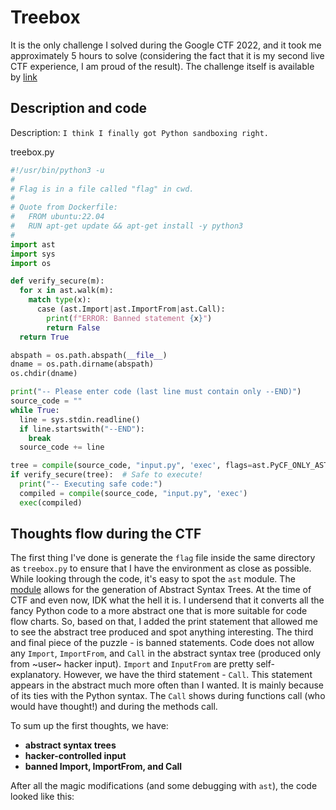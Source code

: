 # Treebox
It is the only challenge I solved during the Google CTF 2022, and it took me approximately 5 hours to solve (considering the fact that it is my second live CTF experience, I am proud of the result). The challenge itself is available by [link](https://capturetheflag.withgoogle.com/challenges/sandbox-treebox)
## Description and code
Description: `I think I finally got Python sandboxing right.`

treebox.py
```python
#!/usr/bin/python3 -u
#
# Flag is in a file called "flag" in cwd.
#
# Quote from Dockerfile:
#   FROM ubuntu:22.04
#   RUN apt-get update && apt-get install -y python3
#
import ast
import sys
import os

def verify_secure(m):
  for x in ast.walk(m):
    match type(x):
      case (ast.Import|ast.ImportFrom|ast.Call):
        print(f"ERROR: Banned statement {x}")
        return False
  return True

abspath = os.path.abspath(__file__)
dname = os.path.dirname(abspath)
os.chdir(dname)

print("-- Please enter code (last line must contain only --END)")
source_code = ""
while True:
  line = sys.stdin.readline()
  if line.startswith("--END"):
    break
  source_code += line

tree = compile(source_code, "input.py", 'exec', flags=ast.PyCF_ONLY_AST)
if verify_secure(tree):  # Safe to execute!
  print("-- Executing safe code:")
  compiled = compile(source_code, "input.py", 'exec')
  exec(compiled)
```

## Thoughts flow during the CTF
The first thing I've done is generate the `flag` file inside the same directory as `treebox.py` to ensure that I have the environment as close as possible.
While looking through the code, it's easy to spot the `ast` module. The [module](https://docs.python.org/3/library/ast.html) allows for the generation of Abstract Syntax Trees. At the time of CTF and even now, IDK what the hell it is. I undersend that it converts all the fancy Python code to a more abstract one that is more suitable for code flow charts. So, based on that, I added the print statement that allowed me to see the abstract tree produced and spot anything interesting. 
The third and final piece of the puzzle - is banned statements. Code does not allow any `Import`, `ImportFrom`, and `Call` in the abstract syntax tree (produced only from ~user~ hacker input). `Import` and `InputFrom` are pretty self-explanatory. However, we have the third statement - `Call`. This statement appears in the abstract much more often than I wanted. It is mainly because of its ties with the Python syntax. The `Call` shows during functions call (who would have thought!) and during the methods call.

To sum up the first thoughts, we have:
- **abstract syntax trees**
- **hacker-controlled input**
- **banned Import, ImportFrom, and Call** 

After all the magic modifications (and some debugging with `ast`), the code looked like this:
```python
```
